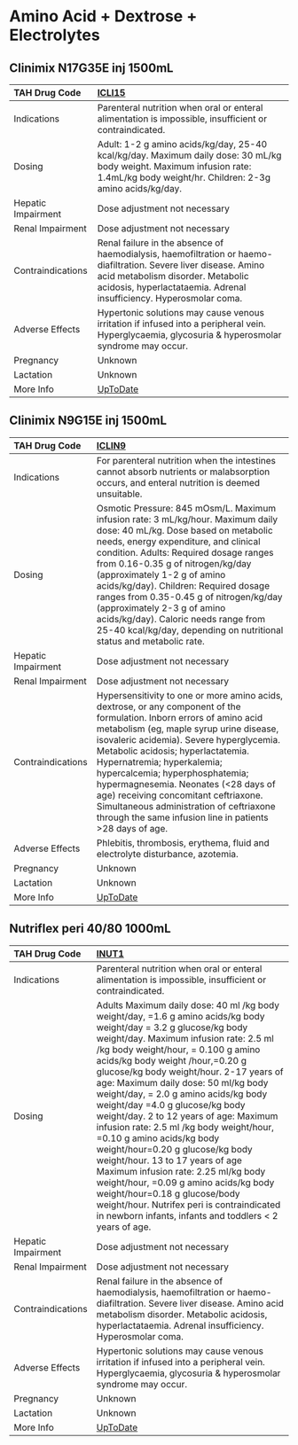 # Amino Acid + Dextrose + Electrolytes

## Clinimix N17G35E inj 1500mL

| TAH Drug Code      | [ICLI15](https://www.tahsda.org.tw/drugs/hissearch.php?drug_code=ICLI15)                                                                                                                                                     |
|:-------------------|:-----------------------------------------------------------------------------------------------------------------------------------------------------------------------------------------------------------------------------|
| Indications        | Parenteral nutrition when oral or enteral alimentation is impossible, insufficient or contraindicated.                                                                                                                       |
| Dosing             | Adult: 1-2 g amino acids/kg/day, 25-40 kcal/kg/day. Maximum daily dose: 30 mL/kg body weight. Maximum infusion rate: 1.4mL/kg body weight/hr. Children: 2-3g amino acids/kg/day.                                             |
| Hepatic Impairment | Dose adjustment not necessary                                                                                                                                                                                                |
| Renal Impairment   | Dose adjustment not necessary                                                                                                                                                                                                |
| Contraindications  | Renal failure in the absence of haemodialysis, haemofiltration or haemo-diafiltration. Severe liver disease. Amino acid metabolism disorder. Metabolic acidosis, hyperlactataemia. Adrenal insufficiency. Hyperosmolar coma. |
| Adverse Effects    | Hypertonic solutions may cause venous irritation if infused into a peripheral vein. Hyperglycaemia, glycosuria & hyperosmolar syndrome may occur.                                                                            |
| Pregnancy          | Unknown                                                                                                                                                                                                                      |
| Lactation          | Unknown                                                                                                                                                                                                                      |
| More Info          | [UpToDate](https://www.uptodate.com/contents/amino-acid-+-dextrose-+-electrolytes-drug-information)                                                                                                                          |

## Clinimix N9G15E inj 1500mL

| TAH Drug Code      | [ICLIN9](https://www.tahsda.org.tw/drugs/hissearch.php?drug_code=ICLIN9)                                                                                                                                                                                                                                                                                                                                                                                                                                      |
|:-------------------|:--------------------------------------------------------------------------------------------------------------------------------------------------------------------------------------------------------------------------------------------------------------------------------------------------------------------------------------------------------------------------------------------------------------------------------------------------------------------------------------------------------------|
| Indications        | For parenteral nutrition when the intestines cannot absorb nutrients or malabsorption occurs, and enteral nutrition is deemed unsuitable.                                                                                                                                                                                                                                                                                                                                                                     |
| Dosing             | Osmotic Pressure: 845 mOsm/L. Maximum infusion rate: 3 mL/kg/hour. Maximum daily dose: 40 mL/kg. Dose based on metabolic needs, energy expenditure, and clinical condition. Adults: Required dosage ranges from 0.16-0.35 g of nitrogen/kg/day (approximately 1-2 g of amino acids/kg/day). Children: Required dosage ranges from 0.35-0.45 g of nitrogen/kg/day (approximately 2-3 g of amino acids/kg/day). Caloric needs range from 25-40 kcal/kg/day, depending on nutritional status and metabolic rate. |
| Hepatic Impairment | Dose adjustment not necessary                                                                                                                                                                                                                                                                                                                                                                                                                                                                                 |
| Renal Impairment   | Dose adjustment not necessary                                                                                                                                                                                                                                                                                                                                                                                                                                                                                 |
| Contraindications  | Hypersensitivity to one or more amino acids, dextrose, or any component of the formulation. Inborn errors of amino acid metabolism (eg, maple syrup urine disease, isovaleric acidemia). Severe hyperglycemia. Metabolic acidosis; hyperlactatemia. Hypernatremia; hyperkalemia; hypercalcemia; hyperphosphatemia; hypermagnesemia. Neonates (<28 days of age) receiving concomitant ceftriaxone. Simultaneous administration of ceftriaxone through the same infusion line in patients >28 days of age.      |
| Adverse Effects    | Phlebitis, thrombosis, erythema, fluid and electrolyte disturbance, azotemia.                                                                                                                                                                                                                                                                                                                                                                                                                                 |
| Pregnancy          | Unknown                                                                                                                                                                                                                                                                                                                                                                                                                                                                                                       |
| Lactation          | Unknown                                                                                                                                                                                                                                                                                                                                                                                                                                                                                                       |
| More Info          | [UpToDate](https://www.uptodate.com/contents/amino-acid-+-dextrose-+-electrolytes-drug-information)                                                                                                                                                                                                                                                                                                                                                                                                           |

## Nutriflex peri 40/80 1000mL

| TAH Drug Code      | [INUT1](https://www.tahsda.org.tw/drugs/hissearch.php?drug_code=INUT1)                                                                                                                                                                                                                                                                                                                                                                                                                                                                                                                                                                                                                                                                                                                                              |
|:-------------------|:--------------------------------------------------------------------------------------------------------------------------------------------------------------------------------------------------------------------------------------------------------------------------------------------------------------------------------------------------------------------------------------------------------------------------------------------------------------------------------------------------------------------------------------------------------------------------------------------------------------------------------------------------------------------------------------------------------------------------------------------------------------------------------------------------------------------|
| Indications        | Parenteral nutrition when oral or enteral alimentation is impossible, insufficient or contraindicated.                                                                                                                                                                                                                                                                                                                                                                                                                                                                                                                                                                                                                                                                                                              |
| Dosing             | Adults Maximum daily dose: 40 ml /kg body weight/day, =1.6 g amino acids/kg body weight/day = 3.2 g glucose/kg body weight/day. Maximum infusion rate: 2.5 ml /kg body weight/hour, = 0.100 g amino acids/kg body weight /hour,=0.20 g glucose/kg body weight/hour. 2-17 years of age: Maximum daily dose: 50 ml/kg body weight/day, = 2.0 g amino acids/kg body weight/day =4.0 g glucose/kg body weight/day. 2 to 12 years of age: Maximum infusion rate: 2.5 ml /kg body weight/hour, =0.10 g amino acids/kg body weight/hour=0.20 g glucose/kg body weight/hour. 13 to 17 years of age Maximum infusion rate: 2.25 ml/kg body weight/hour, =0.09 g amino acids/kg body weight/hour=0.18 g glucose/body weight/hour. Nutrifex peri is contraindicated in newborn infants, infants and toddlers < 2 years of age. |
| Hepatic Impairment | Dose adjustment not necessary                                                                                                                                                                                                                                                                                                                                                                                                                                                                                                                                                                                                                                                                                                                                                                                       |
| Renal Impairment   | Dose adjustment not necessary                                                                                                                                                                                                                                                                                                                                                                                                                                                                                                                                                                                                                                                                                                                                                                                       |
| Contraindications  | Renal failure in the absence of haemodialysis, haemofiltration or haemo-diafiltration. Severe liver disease. Amino acid metabolism disorder. Metabolic acidosis, hyperlactataemia. Adrenal insufficiency. Hyperosmolar coma.                                                                                                                                                                                                                                                                                                                                                                                                                                                                                                                                                                                        |
| Adverse Effects    | Hypertonic solutions may cause venous irritation if infused into a peripheral vein. Hyperglycaemia, glycosuria & hyperosmolar syndrome may occur.                                                                                                                                                                                                                                                                                                                                                                                                                                                                                                                                                                                                                                                                   |
| Pregnancy          | Unknown                                                                                                                                                                                                                                                                                                                                                                                                                                                                                                                                                                                                                                                                                                                                                                                                             |
| Lactation          | Unknown                                                                                                                                                                                                                                                                                                                                                                                                                                                                                                                                                                                                                                                                                                                                                                                                             |
| More Info          | [UpToDate](https://www.uptodate.com/contents/amino-acid-+-dextrose-+-electrolytes-drug-information)                                                                                                                                                                                                                                                                                                                                                                                                                                                                                                                                                                                                                                                                                                                 |


